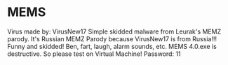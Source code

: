 # MEMS
Virus made by: VirusNew17 Simple skidded malware from Leurak's MEMZ parody. It's Russian MEMZ Parody because VirusNew17 is from Russia!!! Funny and skidded! Ben, fart, laugh, alarm sounds, etc. MEMS 4.0.exe is destructive. So please test on Virtual Machine! Password: 11

